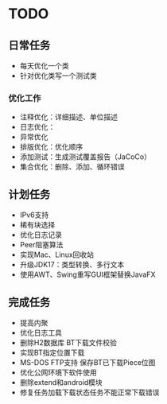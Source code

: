 # TODO

## 日常任务

* 每天优化一个类
* 针对优化类写一个测试类

### 优化工作

* 注释优化：详细描述、单位描述
* 日志优化：
* 异常优化
* 排版优化：优化顺序
* 添加测试：生成测试覆盖报告（JaCoCo）
* 集合优化：删除、添加、循环错误

## 计划任务

* IPv6支持
* 稀有块选择
* 优化日志记录
* Peer阻塞算法
* 实现Mac、Linux回收站
* 升级JDK17：类型转换、多行文本
* 使用AWT、Swing重写GUI框架替换JavaFX

## 完成任务

* 提高内聚
* 优化日志工具
* 删除H2数据库
BT下载文件校验
* 实现BT指定位置下载
* MS-DOS FTP支持
保存BT已下载Piece位图
* 优化公网环境下软件使用
* 删除extend和android模块
* 修复任务加载下载状态任务不能正常下载错误
